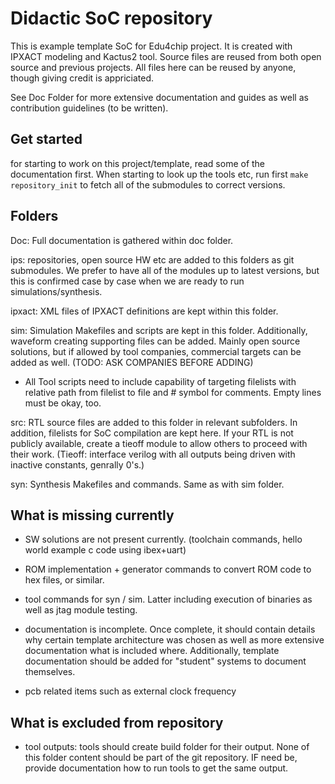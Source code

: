 # Didactic SoC repository

This is example template SoC for Edu4chip project. It is created with IPXACT modeling and Kactus2 tool. Source files are reused from both open source and previous projects. All files here can be reused by anyone, though giving credit is appriciated.

See Doc Folder for more extensive documentation and guides as well as contribution guidelines (to be written).

## Get started

for starting to work on this project/template, read some of the documentation first. When starting to look up the tools etc, run first <code>make repository_init</code> to fetch all of the submodules to correct versions.

## Folders

Doc: Full documentation is gathered within doc folder.

ips: repositories, open source HW etc are added to this folders as git submodules. We prefer to have all of the modules up to latest versions, but this is confirmed case by case when we are ready to run simulations/synthesis.

ipxact: XML files of IPXACT definitions are kept within this folder.

sim: Simulation Makefiles and scripts are kept in this folder. Additionally, waveform creating supporting files can be added. Mainly open source solutions, but if allowed by tool companies, commercial targets can be added as well. (TODO: ASK COMPANIES BEFORE ADDING) 
* All Tool scripts need to include capability of targeting filelists with relative path from filelist to file and # symbol for comments. Empty lines must be okay, too. 

src: RTL source files are added to this folder in relevant subfolders. In addition, filelists for SoC compilation are kept here. If your RTL is not publicly available, create a tieoff module to allow others to proceed with their work. (Tieoff: interface verilog with all outputs being driven with inactive constants, genrally 0's.)

syn: Synthesis Makefiles and commands. Same as with sim folder.

## What is missing currently

* SW solutions are not present currently. (toolchain commands, hello world example c code using ibex+uart)

* ROM implementation + generator commands to convert ROM code to hex files, or similar.

* tool commands for syn / sim. Latter including execution of binaries as well as jtag module testing.

* documentation is incomplete. Once complete, it should contain details why certain template architecture was chosen as well as more extensive documentation what is included where. Additionally, template documentation should be added for "student" systems to document themselves.

* pcb related items such as external clock frequency

## What is excluded from repository

* tool outputs: tools should create build folder for their output. None of this folder content should be part of the git repository. IF need be, provide documentation how to run tools to get the same output.